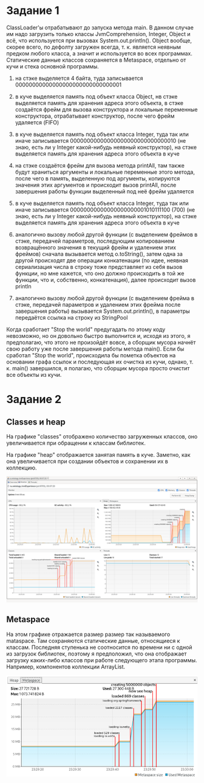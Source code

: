 # Задание 1

ClassLoader'ы отрабатывают до запуска метода main. В данном случае им надо загрузить только классы JvmComprehension, Integer, Object и всё, что используется при вызовах System.out.println(). Object вообще, скорее всего, по дефолту загружен всегда, т. к. является неявным предком любого класса, а значит и используется во всех программах. Статические данные классов сохраняется в Metaspace, отдельно от кучи и стека основной программы.

1. на стэке выделяется 4 байта, туда записывается 00000000000000000000000000000001

2. в куче выделяется память под объект класса Object, нв стэке выделяется память для хранения адреса этого объекта, в стэке создаётся фрейм для вызова конструктора и локальные переменные конструктора, отрабатывает конструктор, после чего фрейм удаляется (FIFO)

3. в куче выделяется память под объект класса Integer, туда так или иначе записывается 00000000000000000000000000000010 (не знаю, есть ли у Integer какой-нибудь неявный конструктор), на стэке выделяется память для хранения адреса этого объекта в куче

4. на стэке создаётся фрейм для вызова метода printAll, там также будут храниться аргументы и локальные переменные этого метода, после чего в память, выделенную под аргументы, копируются значения этих аргументов и происходит вызов printAll, после завершения работы функции выделенный под неё фрейм удаляется

5. в куче выделяется память под объект класса Integer, туда так или иначе записывается 00000000000000000000001010111100 (700) (не знаю, есть ли у Integer какой-нибудь неявный конструктор), на стэке выделяется память для хранения адреса этого объекта в куче

6. аналогично вызову любой другой функции (с выделением фреймов в стэке, передачей параметров, последующим копированием возвращённого значения в текущий фрейм и удалением этих фреймов) сначала вызывается метод o.toString(), затем одна за другой происходят две операции конкатенации (по идее, неявная сериализация числа в строку тоже представляет из себя вызов функции, но мне кажется, что оно должно происходить в той же функции, что и, собственно, конкатенация), далее происходит вызов println

7. аналогично вызову любой другой функции (с выделением фрейма в стэке, передачей параметров и удалением этих фрейма после завершения работы) вызывается System.out.println(), в параметры передаётся ссылка на строку из StringPool

Когда сработает "Stop the world" предугадать по этому коду невозможно, но он довольно быстро выполнится и, исходя из этого, я предполагаю, что этого не произойдёт вовсе, а сборщик мусора начнёт свою работу уже после завершения работы метода main(). Если бы сработал "Stop the world", происходила бы пометка объектов на основании графа ссылок и последующая их очистка из кучи, однако, т. к. main() завершился, я полагаю, что сборщик мусора просто очистит все объекты из кучи.

# Задание 2

## Classes и heap

На графике "classes" отображено количество загруженных классов, оно увеличивается при обращении к классам библиотек.

На графике "heap" отображается занятая память в куче. Заметно, как она увеличивается при создании объектов и сохранении их в коллекцию.

![picture 1](homework_13_task_2_1.png)

## Metaspace

На этом графике отражается размер размер так называемого mataspace. Там сохраняются статические данные, относящиеся к классам. Последняя ступенька не соотносится по времени ни с одной из загрузок библиотек, поэтому я предположил, что она отображает загрузку каких-либо классов при работе следующего этапа программы. Например, компонентов коллекции ArrayList.

![picture 2](homework_13_task_2_2.png)
